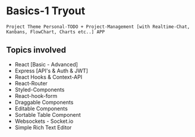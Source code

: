 # Basics-1 Tryout

    Project Theme Personal-TODO + Project-Management [with Realtime-Chat, Kanbans, FlowChart, Charts etc..] APP

## Topics involved

- React [Basic -  Advanced]
- Express [API's & Auth & JWT]
- React Hooks & Context-API
- React-Router
- Styled-Components
- React-hook-form
- Draggable Components
- Editable Components
- Sortable Table Component
- Websockets - Socket.io
- Simple Rich Text Editor
